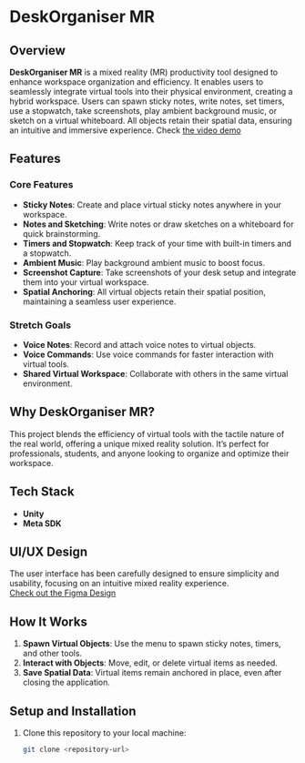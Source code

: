 # DeskOrganiser MR

## Overview
**DeskOrganiser MR** is a mixed reality (MR) productivity tool designed to enhance workspace organization and efficiency. It enables users to seamlessly integrate virtual tools into their physical environment, creating a hybrid workspace. Users can spawn sticky notes, write notes, set timers, use a stopwatch, take screenshots, play ambient background music, or sketch on a virtual whiteboard. All objects retain their spatial data, ensuring an intuitive and immersive experience.
Check [the video demo](https://drive.google.com/file/d/1XbKUCILcz45_bbU_g1UfoDvK5g282PRe/view?usp=drive_link)

## Features
### Core Features
- **Sticky Notes**: Create and place virtual sticky notes anywhere in your workspace.
- **Notes and Sketching**: Write notes or draw sketches on a whiteboard for quick brainstorming.
- **Timers and Stopwatch**: Keep track of your time with built-in timers and a stopwatch.
- **Ambient Music**: Play background ambient music to boost focus.
- **Screenshot Capture**: Take screenshots of your desk setup and integrate them into your virtual workspace.
- **Spatial Anchoring**: All virtual objects retain their spatial position, maintaining a seamless user experience.

### Stretch Goals
- **Voice Notes**: Record and attach voice notes to virtual objects.
- **Voice Commands**: Use voice commands for faster interaction with virtual tools.
- **Shared Virtual Workspace**: Collaborate with others in the same virtual environment.

## Why DeskOrganiser MR?
This project blends the efficiency of virtual tools with the tactile nature of the real world, offering a unique mixed reality solution. It’s perfect for professionals, students, and anyone looking to organize and optimize their workspace.

## Tech Stack
- **Unity**
- **Meta SDK**

## UI/UX Design
The user interface has been carefully designed to ensure simplicity and usability, focusing on an intuitive mixed reality experience.  
[Check out the Figma Design](https://www.figma.com/design/iNA4mer0PkLN5anEjYSqsh/DeskOrganiserUI?node-id=0-1&t=YPCp8T9JfZ2xN9er-1) 

## How It Works
1. **Spawn Virtual Objects**: Use the menu to spawn sticky notes, timers, and other tools.
2. **Interact with Objects**: Move, edit, or delete virtual items as needed.
3. **Save Spatial Data**: Virtual items remain anchored in place, even after closing the application.

## Setup and Installation
1. Clone this repository to your local machine:
   ```bash
   git clone <repository-url>
